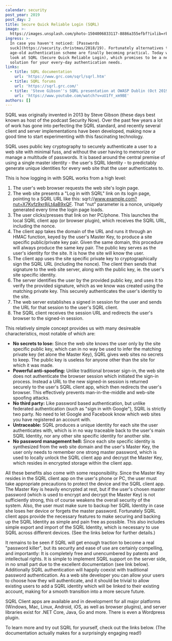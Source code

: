 ```yaml
---
calendar: security
post_year: 2019
post_day: 2
title: Secure Quick Reliable Login (SQRL)
image: >-
  https://images.unsplash.com/photo-1504006833117-8886a355efbf?ixlib=rb-1.2.1&ixid=eyJhcHBfaWQiOjEyMDd9&auto=format&fit=crop&w=3300&q=80
ingress: >-
  In case you haven't noticed: [Passwords
  suck](https://security.christmas/2018/19). Fortunately alternatives to that
  age-old authentication scheme are finally becoming practical. Today we will
  look at SQRL (Secure Quick Reliable Login), which promises to be a neat
  solution for your every-day authentication needs.
links:
  - title: SQRL documentation
    url: 'https://www.grc.com/sqrl/sqrl.htm'
  - title: SQRL forums
    url: 'https://sqrl.grc.com/'
  - title: 'Steve Gibson''s SQRL presentation at OWASP Dublin (Oct 2019):'
    url: 'https://www.youtube.com/watch?v=uU1fY_xm9BE'
authors: []
---
```

SQRL was originally invented in 2013 by Steve Gibson (these days best known as host of the podcast Security Now). Over the past few years a lot of work has gone into perfecting the SQRL standard, and recently several client and server implementations have been developed, making now a good time to start experimenting with this fascinating technology.

SQRL uses public key cryptography to securely authenticate a user to a web site with minimal fuss, and without the user having to memorize or manage a multitude of passwords. It is based around the central premise of using a single master identity - the user's SQRL Identity -  to predictably generate unique identities for every web site that the user authenticates to. 

This is how logging in with SQRL works from a high level:

1. The user's web browser requests the web site's login page.
2. The web site presents a "Log in with SQRL" link on its login page, pointing to a SQRL URL like this: sqrl://www.example.com?nut=X7Kyfz9xr8jLt4aB9xQF. That "nut" parameter is a nonce, uniquely generated every time the login page loads.
3. The user clicks/presses that link on her PC/phone. This launches the local SQRL client app (or browser plugin), which receives the SQRL URL, including the nonce.
4. The client app takes the domain of the URL and runs it through an HMAC function, keyed by the user's Master Key, to produce a site specific public/private key pair. Given the same domain, this procedure will always produce the same key pair. The public key serves as the user's identity for the site. It is how the site will know the user.
5. The client app uses the site specific private key to cryptographically sign the SQRL URL (including the nonce). The client then sends that signature to the web site server, along with the public key, ie. the user's site specific identity.
6. The server identifies the user by the provided public key, and uses it to verify the provided signature, which as we know was created using the matching private key. This securely authenticates the user's identity to the site.
7. The web server establishes a signed in session for the user and sends the URL for that session to the user's SQRL client.
8. The SQRL client receives the session URL and redirects the user's browser to the signed-in session.

This relatively simple concept provides us with many desireable characteristics, most notable of which are:

* **No secrets to lose:** Since the web site knows the user only by the site specific public key, which can in no way be used to infer the matching private key (let alone the Master Key), SQRL gives web sites no secrets to keep. The public key is useless for anyone other than the site for which it was made.
* **Powerful anti-spoofing:** Unlike traditional browser sign-in, the web site does not authenticate the browser session which initiated the sign-in process. Instead a URL to the new signed-in session is returned securely to the user's SQRL client app, which then redirects the user's browser. This effectively prevents man-in-the-middle and web-site spoofing attacks.
* **No third party:** Like password based authentication, but unlike federated authentication (such as "sign in with Google"), SQRL is strictly two party. No need to let Google and Facebook know which web sites you have registered an account with.
* **Untraceable:** SQRL produces a unique identity for each site the user authenticates with, which is in no way traceable back to the user's main SQRL Identity, nor any other site specific identity for another site.
* **No password management hell:** Since each site specific identity is synthesized from the web site domain and the user's Master Key, the user only needs to remember one strong master password, which is used to locally unlock the SQRL client app and decrypt the Master Key, which resides in encrypted storage within the client app.

All these benefits also come with some responsibility. Since the Master Key resides in the SQRL client app on the user's phone or PC, the user must take appropriate precautions to protect the device and the SQRL client app. The Master Key is heavily encrypted at rest, but if the user's chosen master password (which is used to encrypt and decrypt the Master Key) is not sufficiently strong, this of course weakens the overall security of the system. Also, the user must make sure to backup her SQRL Identity in case she loses her device or forgets the master password. Fortunately SQRL client apps provide the necessary features to make securing and backing up the SQRL Identity as simple and pain free as possible. This also includes simple export and import of the SQRL Identity, which is necessary to use SQRL across different devices. (See the links below for further details.)

It remains to be seen if SQRL will get enough traction to become a real "password killer", but its security and ease of use are certainly compelling, and importantly: It is completely free and unencumbered by patents and intellectual rights. It is simple to implement SQRL support on the server side, in no small part due to the excellent documentation (see link below). Additionally SQRL authentication will happily coexist with traditional password authentication. As a web site developer you can allow your users to choose how they will authenticate, and it should be trivial to allow existing users to add a SQRL identity which will be linked to their existing account, making for a smooth transition into a more secure future.

SQRL Client apps are available and in development for all major platforms (Windows, Mac, Linux, Android, iOS, as well as browser plugins), and server libraries exist for .NET Core, Java, Go and more. There is even a Wordpress plugin.

To learn more and try out SQRL for yourself, check out the links below. (The documentation actually makes for a surprisingly engaging read!)
